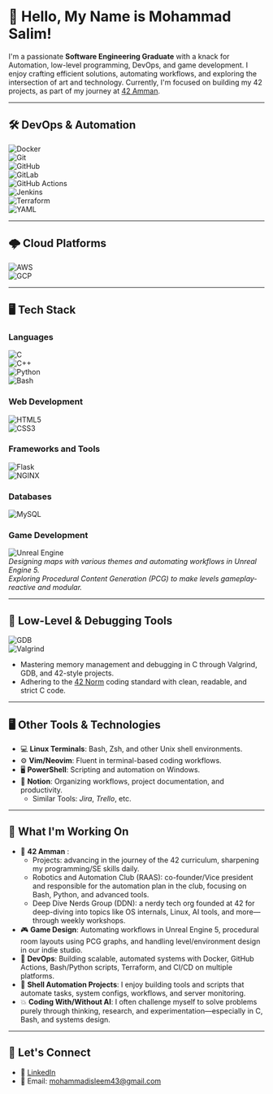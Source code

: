 # 👋 Hello, My Name is Mohammad Salim!

I'm a passionate **Software Engineering Graduate** with a knack for Automation, low-level programming, DevOps, and game development. I enjoy crafting efficient solutions, automating workflows, and exploring the intersection of art and technology. Currently, I'm focused on building my 42 projects, as part of my journey at [42 Amman](https://42network.org/).

---

## 🛠️ DevOps & Automation

![Docker](https://img.shields.io/badge/Docker-2496ED?style=for-the-badge&logo=docker&logoColor=white)  
![Git](https://img.shields.io/badge/Git-F05032?style=for-the-badge&logo=git&logoColor=white)  
![GitHub](https://img.shields.io/badge/GitHub-181717?style=for-the-badge&logo=github&logoColor=white)  
![GitLab](https://img.shields.io/badge/GitLab-FCA121?style=for-the-badge&logo=gitlab&logoColor=white)  
![GitHub Actions](https://img.shields.io/badge/GitHub%20Actions-2088FF?style=for-the-badge&logo=github-actions&logoColor=white)  
![Jenkins](https://img.shields.io/badge/Jenkins-D24939?style=for-the-badge&logo=jenkins&logoColor=white)  
![Terraform](https://img.shields.io/badge/Terraform-623CE4?style=for-the-badge&logo=terraform&logoColor=white)  
![YAML](https://img.shields.io/badge/YAML-000000?style=for-the-badge&logo=yaml&logoColor=white)

---

## 🌩️ Cloud Platforms

![AWS](https://img.shields.io/badge/AWS-232F3E?style=for-the-badge&logo=amazon-aws&logoColor=white)  
![GCP](https://img.shields.io/badge/GCP-4285F4?style=for-the-badge&logo=google-cloud&logoColor=white)

---

## 🖥️ Tech Stack

### Languages
![C](https://img.shields.io/badge/C-00599C?style=for-the-badge&logo=c&logoColor=white)  
![C++](https://img.shields.io/badge/C++-00599C?style=for-the-badge&logo=cplusplus&logoColor=white)  
![Python](https://img.shields.io/badge/Python-3776AB?style=for-the-badge&logo=python&logoColor=white)  
![Bash](https://img.shields.io/badge/Bash-4EAA25?style=for-the-badge&logo=gnu-bash&logoColor=white)  

### Web Development
![HTML5](https://img.shields.io/badge/HTML5-E34F26?style=for-the-badge&logo=html5&logoColor=white)  
![CSS3](https://img.shields.io/badge/CSS3-1572B6?style=for-the-badge&logo=css3&logoColor=white)

### Frameworks and Tools
![Flask](https://img.shields.io/badge/Flask-000000?style=for-the-badge&logo=flask&logoColor=white)  
![NGINX](https://img.shields.io/badge/NGINX-009639?style=for-the-badge&logo=nginx&logoColor=white)  

### Databases
![MySQL](https://img.shields.io/badge/MySQL-4479A1?style=for-the-badge&logo=mysql&logoColor=white)

### Game Development
![Unreal Engine](https://img.shields.io/badge/Unreal-0E1128?style=for-the-badge&logo=unreal-engine&logoColor=white)  
*Designing maps with various themes and automating workflows in Unreal Engine 5.*  
*Exploring Procedural Content Generation (PCG) to make levels gameplay-reactive and modular.*

---

## 🧠 Low-Level & Debugging Tools

![GDB](https://img.shields.io/badge/GDB-000000?style=for-the-badge&logo=gnu&logoColor=white)  
![Valgrind](https://img.shields.io/badge/Valgrind%20?style=for-the-badge&logo=gnu&logoColor=white)

- Mastering memory management and debugging in C through Valgrind, GDB, and 42-style projects.
- Adhering to the [42 Norm](https://github.com/42School/norminette) coding standard with clean, readable, and strict C code.

---

## 🖥️ Other Tools & Technologies

- 💻 **Linux Terminals**: Bash, Zsh, and other Unix shell environments.  
- ⚙️ **Vim/Neovim**: Fluent in terminal-based coding workflows.  
- 🖥 **PowerShell**: Scripting and automation on Windows.  
- 📝 **Notion**: Organizing workflows, project documentation, and productivity.
  - Similar Tools: *Jira*, *Trello*, etc.


---

## 🌱 What I'm Working On

- 🔧 **42 Amman** :
    - Projects: advancing in the journey of the 42 curriculum, sharpening my programming/SE skills daily. 
    - Robotics and Automation Club (RAAS): co-founder/Vice president and responsible for the automation plan in the club, focusing on Bash, Python, and advanced tools.
    - Deep Dive Nerds Group (DDN): a nerdy tech org founded at 42 for deep-diving into topics like OS internals, Linux, AI tools, and more—through weekly workshops.
- 🎮 **Game Design**: Automating workflows in Unreal Engine 5, procedural room layouts using PCG graphs, and handling level/environment design in our indie studio.
- 🚀 **DevOps**: Building scalable, automated systems with Docker, GitHub Actions, Bash/Python scripts, Terraform, and CI/CD on multiple platforms.
- 🤖 **Shell Automation Projects**: I enjoy building tools and scripts that automate tasks, system configs, workflows, and server monitoring.
- 💥 **Coding With/Without AI**: I often challenge myself to solve problems purely through thinking, research, and experimentation—especially in C, Bash, and systems design.

---

## 🤝 Let's Connect

- 💼 [LinkedIn](https://www.linkedin.com/in/mohammad-salim-4142432a0/)  
- 📧 Email: mohammadisleem43@gmail.com

